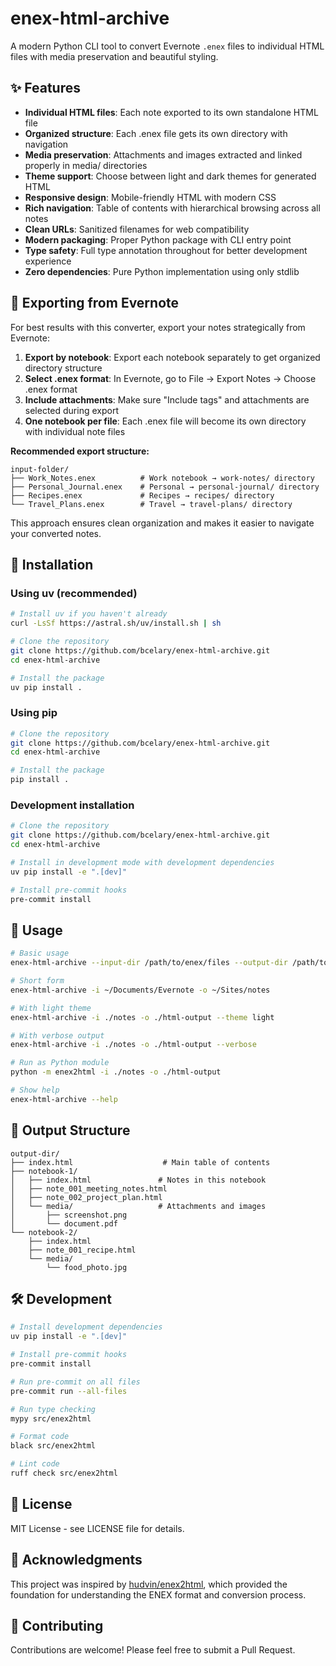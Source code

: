 # enex-html-archive

A modern Python CLI tool to convert Evernote `.enex` files to individual HTML files with media preservation and beautiful styling.

## ✨ Features

- **Individual HTML files**: Each note exported to its own standalone HTML file
- **Organized structure**: Each .enex file gets its own directory with navigation
- **Media preservation**: Attachments and images extracted and linked properly in media/ directories
- **Theme support**: Choose between light and dark themes for generated HTML
- **Responsive design**: Mobile-friendly HTML with modern CSS
- **Rich navigation**: Table of contents with hierarchical browsing across all notes
- **Clean URLs**: Sanitized filenames for web compatibility
- **Modern packaging**: Proper Python package with CLI entry point
- **Type safety**: Full type annotation throughout for better development experience
- **Zero dependencies**: Pure Python implementation using only stdlib

## 📁 Exporting from Evernote

For best results with this converter, export your notes strategically from Evernote:

1. **Export by notebook**: Export each notebook separately to get organized directory structure
1. **Select .enex format**: In Evernote, go to File → Export Notes → Choose .enex format
1. **Include attachments**: Make sure "Include tags" and attachments are selected during export
1. **One notebook per file**: Each .enex file will become its own directory with individual note files

**Recommended export structure:**

```
input-folder/
├── Work_Notes.enex          # Work notebook → work-notes/ directory
├── Personal_Journal.enex    # Personal → personal-journal/ directory
├── Recipes.enex             # Recipes → recipes/ directory
└── Travel_Plans.enex        # Travel → travel-plans/ directory
```

This approach ensures clean organization and makes it easier to navigate your converted notes.

## 🚀 Installation

### Using uv (recommended)

```bash
# Install uv if you haven't already
curl -LsSf https://astral.sh/uv/install.sh | sh

# Clone the repository
git clone https://github.com/bcelary/enex-html-archive.git
cd enex-html-archive

# Install the package
uv pip install .
```

### Using pip

```bash
# Clone the repository
git clone https://github.com/bcelary/enex-html-archive.git
cd enex-html-archive

# Install the package
pip install .
```

### Development installation

```bash
# Clone the repository
git clone https://github.com/bcelary/enex-html-archive.git
cd enex-html-archive

# Install in development mode with development dependencies
uv pip install -e ".[dev]"

# Install pre-commit hooks
pre-commit install
```

## 📖 Usage

```bash
# Basic usage
enex-html-archive --input-dir /path/to/enex/files --output-dir /path/to/output

# Short form
enex-html-archive -i ~/Documents/Evernote -o ~/Sites/notes

# With light theme
enex-html-archive -i ./notes -o ./html-output --theme light

# With verbose output
enex-html-archive -i ./notes -o ./html-output --verbose

# Run as Python module
python -m enex2html -i ./notes -o ./html-output

# Show help
enex-html-archive --help
```

## 📁 Output Structure

```
output-dir/
├── index.html                    # Main table of contents
├── notebook-1/
│   ├── index.html               # Notes in this notebook
│   ├── note_001_meeting_notes.html
│   ├── note_002_project_plan.html
│   └── media/                   # Attachments and images
│       ├── screenshot.png
│       └── document.pdf
└── notebook-2/
    ├── index.html
    ├── note_001_recipe.html
    └── media/
        └── food_photo.jpg
```

## 🛠 Development

```bash
# Install development dependencies
uv pip install -e ".[dev]"

# Install pre-commit hooks
pre-commit install

# Run pre-commit on all files
pre-commit run --all-files

# Run type checking
mypy src/enex2html

# Format code
black src/enex2html

# Lint code
ruff check src/enex2html
```

## 📄 License

MIT License - see LICENSE file for details.

## 🙏 Acknowledgments

This project was inspired by [hudvin/enex2html](https://github.com/hudvin/enex2html), which provided the foundation for understanding the ENEX format and conversion process.

## 🤝 Contributing

Contributions are welcome! Please feel free to submit a Pull Request.
